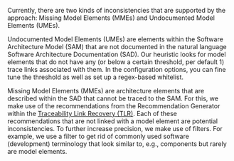 
Currently, there are two kinds of inconsistencies that are supported by the approach: Missing Model Elements (MMEs) and Undocumented Model Elements (UMEs).

Undocumented Model Elements (UMEs) are elements within the Software Architecture Model (SAM) that are not documented in the natural language Software Architecture Documentation (SAD).
Our heuristic looks for model elements that do not have any (or below a certain threshold, per default 1) trace links associated with them.
In the configuration options, you can fine tune the threshold as well as set up a regex-based whitelist.

Missing Model Elements (MMEs) are architecture elements that are described within the SAD that cannot be traced to the SAM.
For this, we make use of the recommendations from the Recommendation Generator within the [Traceability Link Recovery (TLR)](traceability-link-recovery).
Each of these recommendations that are not linked with a model element are potential inconsistencies.
To further increase precision, we make use of filters.
For example, we use a filter to get rid of commonly used software (development) terminology that look similar to, e.g., components but rarely are model elements.
